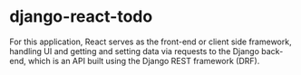 # django-react-todo

For this application, React serves as the front-end or client side framework, 
handling UI and getting and setting data via requests to the Django back-end, 
which is an API built using the Django REST framework (DRF).
